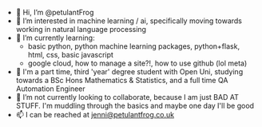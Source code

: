 - 👋 Hi, I’m @petulantFrog
- 👀 I’m interested in machine learning / ai, specifically moving towards working in natural language processing
- 🌱 I’m currently learning:
  - basic python, python machine learning packages, python+flask, html, css, basic javascript
  - google cloud, how to manage a site?!, how to use github (lol meta)
- 📜 I'm a part time, third 'year' degree student with Open Uni, studying towards a BSc Hons Mathematics & Statistics, and a full time QA Automation Engineer
- 💞️ I’m not currently looking to collaborate, because I am just BAD AT STUFF. I'm muddling through the basics and maybe one day I'll be good
- 📫 I can be reached at jenni@petulantfrog.co.uk

<!---
petulantfrog/petulantfrog is a ✨ special ✨ repository because its `README.md` (this file) appears on your GitHub profile.
You can click the Preview link to take a look at your changes.
--->
